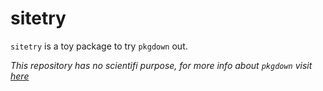 # sitetry

`sitetry` is a toy package to try `pkgdown` out.

_This repository has no scientifi purpose, for more info about `pkgdown` visit [here](https://pkgdown.r-lib.org)_

